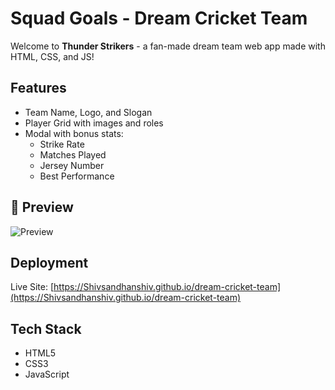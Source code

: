 # Squad Goals - Dream Cricket Team

Welcome to **Thunder Strikers** - a fan-made dream team web app made with HTML, CSS, and JS!

## Features
- Team Name, Logo, and Slogan
- Player Grid with images and roles
- Modal with bonus stats:
  - Strike Rate
  - Matches Played
  - Jersey Number
  - Best Performance

## 📸 Preview
![Preview](assets/preview.png)

##  Deployment

 Live Site: [https://Shivsandhanshiv.github.io/dream-cricket-team](https://Shivsandhanshiv.github.io/dream-cricket-team)

## Tech Stack
- HTML5
- CSS3
- JavaScript
